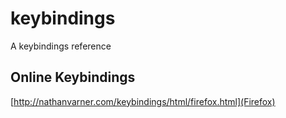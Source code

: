 # keybindings
A keybindings reference

## Online Keybindings
[http://nathanvarner.com/keybindings/html/firefox.html](Firefox)
